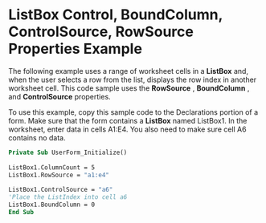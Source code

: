 
# ListBox Control, BoundColumn, ControlSource, RowSource Properties Example

The following example uses a range of worksheet cells in a  **ListBox** and, when the user selects a row from the list, displays the row index in another worksheet cell. This code sample uses the **RowSource** , **BoundColumn** , and **ControlSource** properties.

To use this example, copy this sample code to the Declarations portion of a form. Make sure that the form contains a  **ListBox** named ListBox1. In the worksheet, enter data in cells A1:E4. You also need to make sure cell A6 contains no data.



```vb
Private Sub UserForm_Initialize() 
 
ListBox1.ColumnCount = 5 
ListBox1.RowSource = "a1:e4" 
 
ListBox1.ControlSource = "a6" 
'Place the ListIndex into cell a6 
ListBox1.BoundColumn = 0 
End Sub
```

